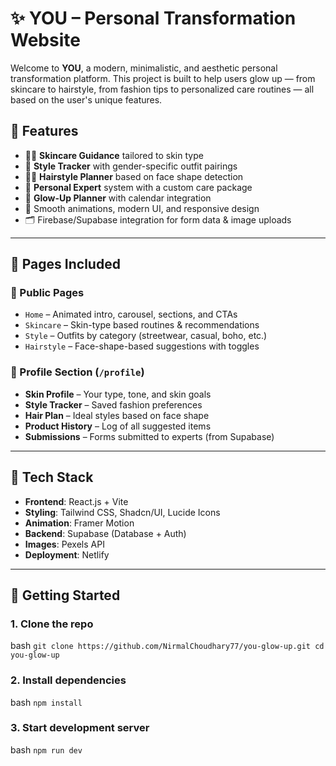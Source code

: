 # ✨ YOU – Personal Transformation Website

Welcome to **YOU**, a modern, minimalistic, and aesthetic personal transformation platform. This project is built to help users glow up — from skincare to hairstyle, from fashion tips to personalized care routines — all based on the user's unique features.


## 🌟 Features

- 🧖‍♀️ **Skincare Guidance** tailored to skin type
- 👚 **Style Tracker** with gender-specific outfit pairings
- 💇‍♂️ **Hairstyle Planner** based on face shape detection
- 🧠 **Personal Expert** system with a custom care package
- 📆 **Glow-Up Planner** with calendar integration
- 🎨 Smooth animations, modern UI, and responsive design
- 🗂️ Firebase/Supabase integration for form data & image uploads

---

## 🧱 Pages Included

### 🔹 Public Pages
- `Home` – Animated intro, carousel, sections, and CTAs
- `Skincare` – Skin-type based routines & recommendations
- `Style` – Outfits by category (streetwear, casual, boho, etc.)
- `Hairstyle` – Face-shape-based suggestions with toggles

### 🔹 Profile Section (`/profile`)
- **Skin Profile** – Your type, tone, and skin goals
- **Style Tracker** – Saved fashion preferences
- **Hair Plan** – Ideal styles based on face shape
- **Product History** – Log of all suggested items
- **Submissions** – Forms submitted to experts (from Supabase)

---

## 🧪 Tech Stack

- **Frontend**: React.js + Vite
- **Styling**: Tailwind CSS, Shadcn/UI, Lucide Icons
- **Animation**: Framer Motion
- **Backend**: Supabase (Database + Auth)
- **Images**: Pexels API
- **Deployment**: Netlify

---

## 🚀 Getting Started

### 1. Clone the repo
bash
``git clone https://github.com/NirmalChoudhary77/you-glow-up.git
cd you-glow-up ``

### 2. Install dependencies
bash
``npm install``

### 3. Start development server
bash
``npm run dev``
